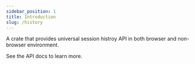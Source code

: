 ```yaml
---
sidebar_position: 1
title: Introduction
slug: /history
---
```


A crate that provides universal session histroy API in both browser and
non-browser environment.

See the API docs to learn more.
